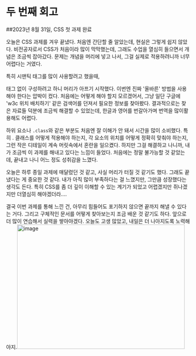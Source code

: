 # 두 번째 회고

##2023년 8월 31일, CSS 첫 과제 완료

오늘은 CSS 과제를 겨우 끝냈다. 처음엔 간단할 줄 알았는데, 현실은 그렇게 쉽지 않았다. 비전공자로서 CSS가 처음이라 많이 막막했는데, 그래도 수업을 열심히 들으면서 개념은 조금씩 잡아갔다. 문제는 개념을 머리에 넣고 나서, 그걸 실제로 적용하려니까 너무 어렵다는 거였다.

특히 시맨틱 태그를 많이 사용할려고 했을때, <div> 태그 없이 구성하려고 하니 머리가 아프기 시작했다. 이번엔 진짜 '올바른' 방법을 사용해야 한다는 압박이 컸다. 처음에는 어떻게 해야 할지 모르겠어서, 그냥 일단 구글에 'w3c 위치 배치하기' 같은 검색어를 던져서 필요한 정보를 찾아봤다. 결과적으로는 찾은 자료들 덕분에 조금씩 해결할 수 있었는데, 한글과 영어를 번갈아가며 번역을 많이활용해도 어렵다.

하위 요소나 `.class`와 같은 부분도 처음엔 잘 이해가 안 돼서 시간을 많이 소비했다. 특히 . 클래스를 어떻게 적용해야 하는지, 각 요소의 위치를 어떻게 정확히 맞춰야 하는지, 그런 작은 디테일이 계속 머릿속에서 혼란을 일으켰다. 하지만 그걸 해결하고 나니까, 내가 조금씩 이 과제를 해내고 있다는 느낌이 들었다. 처음에는 정말 불가능할 것 같았는데, 끝내고 나니 어느 정도 성취감을 느꼈다.

오늘은 하루 종일 과제에 매달렸던 것 같고, 사실 머리가 터질 것 같기도 했다. 그래도 끝냈다는 게 중요한 것 같다. 내가 아직 많이 부족하다는 걸 느꼈지만, 그만큼 성장했다는 생각도 든다. 특히 CSS를 좀 더 깊이 이해할 수 있는 계기가 되었고 어렵겠지만 쥐나겠지만 더열심히 해야겠더라....

결국 이번 과제를 통해 느낀 건, 아무리 힘들어도 포기하지 않으면 끝까지 해낼 수 있다는 거다. 그리고 구체적인 문서를 어떻게 찾아보는지 조금 배운 것 같기도 하다. 앞으로 더 많이 연습해서 실력을 쌓아야겠다. 오늘도 고생 많았고, 내일은 더 나아지도록 노력해야지.<img width="458" height="340" alt="image" src="https://github.com/user-attachments/assets/e2b87529-e5b5-4676-8584-5bace67b941a" />

